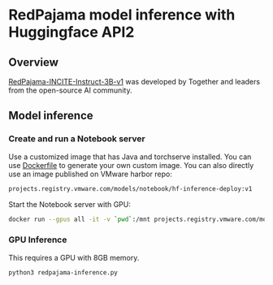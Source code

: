 # RedPajama model inference with Huggingface API2

## Overview

[RedPajama-INCITE-Instruct-3B-v1](https://huggingface.co/togethercomputer/RedPajama-INCITE-Instruct-3B-v1) was developed by Together and leaders from the open-source AI community.

## Model inference

### Create and run a Notebook server

Use a customized image that has Java and torchserve installed. You can use [Dockerfile](../Dockerfile) to generate your own custom image. You can also directly use an image published on VMware harbor repo:

```bash
projects.registry.vmware.com/models/notebook/hf-inference-deploy:v1
```

Start the Notebook server with GPU:

```bash
docker run --gpus all -it -v `pwd`:/mnt projects.registry.vmware.com/models/notebook/hf-inference-deploy:v1
```

### GPU Inference

This requires a GPU with 8GB memory.

```bash
python3 redpajama-inference.py
```
